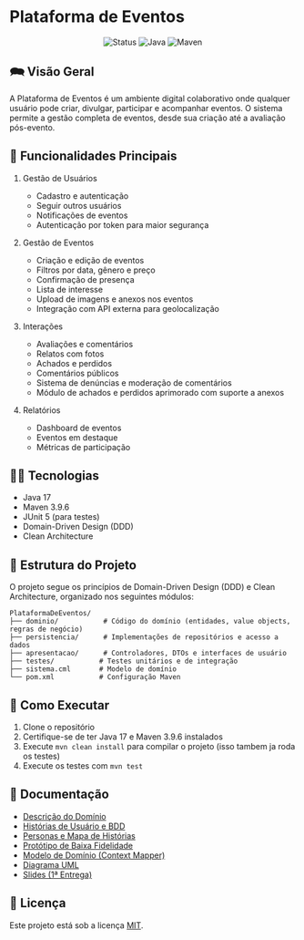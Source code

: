 # Plataforma de Eventos

<p align="center">
  <img
    src="https://img.shields.io/badge/Status-Em%20desenvolvimento-green?style=flat-square"
    alt="Status"
  />
  <img
    src="https://img.shields.io/badge/Java-17-blue?style=flat-square"
    alt="Java"
  />
  <img
    src="https://img.shields.io/badge/Maven-3.9.6-red?style=flat-square"
    alt="Maven"
  />
</p>

## 🗪 Visão Geral

A Plataforma de Eventos é um ambiente digital colaborativo onde qualquer usuário pode criar, divulgar, participar e acompanhar eventos. O sistema permite a gestão completa de eventos, desde sua criação até a avaliação pós-evento.

## 🔧 Funcionalidades Principais

1. Gestão de Usuários
   - Cadastro e autenticação
   - Seguir outros usuários
   - Notificações de eventos
   - Autenticação por token para maior segurança

2. Gestão de Eventos
   - Criação e edição de eventos
   - Filtros por data, gênero e preço
   - Confirmação de presença
   - Lista de interesse
   - Upload de imagens e anexos nos eventos
   - Integração com API externa para geolocalização

3. Interações
   - Avaliações e comentários
   - Relatos com fotos
   - Achados e perdidos
   - Comentários públicos
   - Sistema de denúncias e moderação de comentários
   - Módulo de achados e perdidos aprimorado com suporte a anexos

4. Relatórios
   - Dashboard de eventos
   - Eventos em destaque
   - Métricas de participação

## 👩‍💻 Tecnologias

- Java 17
- Maven 3.9.6
- JUnit 5 (para testes)
- Domain-Driven Design (DDD)
- Clean Architecture

## 📁 Estrutura do Projeto

O projeto segue os princípios de Domain-Driven Design (DDD) e Clean Architecture, organizado nos seguintes módulos:

```
PlataformaDeEventos/
├── dominio/           # Código do domínio (entidades, value objects, regras de negócio)
├── persistencia/      # Implementações de repositórios e acesso a dados
├── apresentacao/      # Controladores, DTOs e interfaces de usuário
├── testes/           # Testes unitários e de integração
├── sistema.cml       # Modelo de domínio
└── pom.xml           # Configuração Maven
```

## 🚀 Como Executar

1. Clone o repositório
2. Certifique-se de ter Java 17 e Maven 3.9.6 instalados
3. Execute `mvn clean install` para compilar o projeto (isso tambem ja roda os testes)
4. Execute os testes com `mvn test`

## 📝 Documentação

- [Descrição do Domínio](https://docs.google.com/document/d/1YUaVytl6GA5PXFs6PHMEqKl3QaDEjtxsSOqKD3RUcFE/edit?usp=sharing)
- [Histórias de Usuário e BDD](https://docs.google.com/document/d/16oGIn57jkQUDBvDI-jhLO2Bh0EmEZtsuZOeUfGvmrSw/edit?tab=t.0)
- [Personas e Mapa de Histórias](https://miro.com/app/board/uXjVI_nYtro=/?share_link_id=188525928359)
- [Protótipo de Baixa Fidelidade](https://www.figma.com/design/J3leMrEJF7Uy62RjUHxrMl/Low-prototype?node-id=0-1&t=X3RX3u4DNpBW3Car-1)
- [Modelo de Domínio (Context Mapper)](sistema.cml)
- [Diagrama UML](plantuml.png)
- [Slides (1ª Entrega)](https://www.canva.com/design/DAGlfz9Gsok/b5sVY79cs_YWp_q9z9RJpA/edit?utm_content=DAGlfz9Gsok&utm_campaign=designshare&utm_medium=link2&utm_source=sharebutton)

## 📄 Licença

Este projeto está sob a licença [MIT](LICENSE). 
